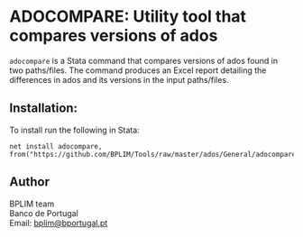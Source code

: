 # ADOCOMPARE: Utility tool that compares versions of ados

`adocompare` is a Stata command that compares versions of ados found in two paths/files. The command produces an Excel report detailing the differences in ados and its versions in the input paths/files.

## Installation:

To install run the following in Stata:

```
net install adocompare, from("https://github.com/BPLIM/Tools/raw/master/ados/General/adocompare/")
```

## Author

BPLIM team
<br>Banco de Portugal
<br>Email: bplim@bportugal.pt
